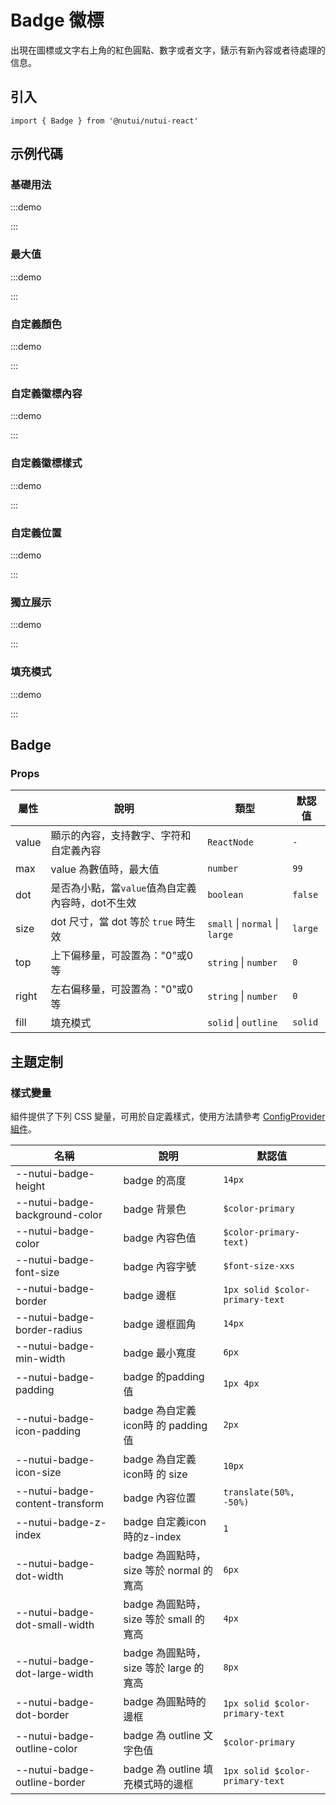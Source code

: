 # Badge 徽標

出現在圖標或文字右上角的紅色圓點、數字或者文字，錶示有新內容或者待處理的信息。

## 引入

```tsx
import { Badge } from '@nutui/nutui-react'
```

## 示例代碼

### 基礎用法

:::demo

<CodeBlock src='h5/demo1.tsx'></CodeBlock>

:::

### 最大值

:::demo

<CodeBlock src='h5/demo2.tsx'></CodeBlock>

:::

### 自定義顏色

:::demo

<CodeBlock src='h5/demo3.tsx'></CodeBlock>

:::

### 自定義徽標內容

:::demo

<CodeBlock src='h5/demo4.tsx'></CodeBlock>

:::

### 自定義徽標樣式

:::demo

<CodeBlock src='h5/demo5.tsx'></CodeBlock>

:::

### 自定義位置

:::demo

<CodeBlock src='h5/demo6.tsx'></CodeBlock>

:::

### 獨立展示

:::demo

<CodeBlock src='h5/demo7.tsx'></CodeBlock>

:::

### 填充模式

:::demo

<CodeBlock src='h5/demo8.tsx'></CodeBlock>

:::

## Badge

### Props

| 屬性 | 說明 | 類型 | 默認值 |
| --- | --- | --- | --- |
| value | 顯示的內容，支持數字、字符和自定義內容 | `ReactNode` | `-` |
| max | value 為數值時，最大值 | `number` | `99` |
| dot | 是否為小點，當`value`值為自定義內容時，dot不生效 | `boolean` | `false` |
| size | dot 尺寸，當 dot 等於 `true` 時生效 | `small` \| `normal` \| `large` | `large` |
| top | 上下偏移量，可設置為："0"或0 等 | `string` \| `number` | `0` |
| right | 左右偏移量，可設置為："0"或0 等 | `string` \| `number` | `0` |
| fill | 填充模式 | `solid` \| `outline` | `solid` |

## 主題定制

### 樣式變量

組件提供了下列 CSS 變量，可用於自定義樣式，使用方法請參考 [ConfigProvider 組件](#/zh-CN/component/configprovider)。

| 名稱 | 說明 | 默認值 |
| --- | --- | --- |
| \--nutui-badge-height | badge 的高度 | `14px` |
| \--nutui-badge-background-color | badge 背景色 | `$color-primary` |
| \--nutui-badge-color | badge 內容色值 | `$color-primary-text)` |
| \--nutui-badge-font-size | badge 內容字號 | `$font-size-xxs` |
| \--nutui-badge-border | badge 邊框 | `1px solid $color-primary-text` |
| \--nutui-badge-border-radius | badge 邊框圓角 | `14px` |
| \--nutui-badge-min-width | badge 最小寬度 | `6px` |
| \--nutui-badge-padding | badge 的padding值 | `1px 4px` |
| \--nutui-badge-icon-padding | badge 為自定義icon時 的 padding值 | `2px` |
| \--nutui-badge-icon-size | badge 為自定義icon時 的 size | `10px` |
| \--nutui-badge-content-transform | badge 內容位置 | `translate(50%, -50%)` |
| \--nutui-badge-z-index | badge 自定義icon時的z-index | `1` |
| \--nutui-badge-dot-width | badge 為圓點時，size 等於 normal 的寬高 | `6px` |
| \--nutui-badge-dot-small-width | badge 為圓點時，size 等於 small 的寬高 | `4px` |
| \--nutui-badge-dot-large-width | badge 為圓點時，size 等於 large 的寬高 | `8px` |
| \--nutui-badge-dot-border | badge 為圓點時的邊框 | `1px solid $color-primary-text` |
| \--nutui-badge-outline-color | badge 為 outline 文字色值 | `$color-primary` |
| \--nutui-badge-outline-border | badge 為 outline 填充模式時的邊框 | `1px solid $color-primary-text` |
